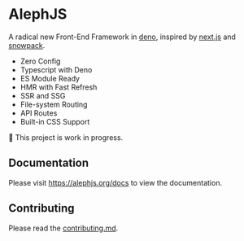 
# AlephJS
A radical new Front-End Framework in [deno](https://deno.land), inspired by [next.js](https://nextjs.org) and [snowpack](https://www.snowpack.dev).

- Zero Config
- Typescript with Deno
- ES Module Ready
- HMR with Fast Refresh
- SSR and SSG
- File-system Routing
- API Routes
- Built-in CSS Support

🚧 This project is work in progress.

## Documentation
Please visit https://alephjs.org/docs to view the documentation.

## Contributing
Please read the [contributing.md](CONTRIBUTING.md).
